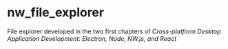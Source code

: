 # nw_file_explorer
File explorer developed in the two first chapters of *Cross-platform Desktop Application Development: Electron, Node, NW.js, and React*
